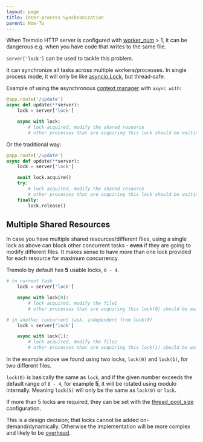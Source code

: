 ```yaml
---
layout: page
title: Inter-process Synchronization
parent: How-To
---
```


When Tremolo HTTP server is configured with [worker_num](configuration.html#worker_num) > 1, it can be dangerous e.g. when you have code that writes to the same file.

`server['lock']` can be used to tackle this problem.

It can synchronize all tasks across multiple workers/processes. In single process mode, it will only be like [asyncio.Lock](https://docs.python.org/3/library/asyncio-sync.html#asyncio.Lock), but thread-safe.

Example of using the asynchronous [context manager](https://python.readthedocs.io/en/latest/glossary.html#term-context-manager) with `async with`:

```python
@app.route('/update')
async def update(**server):
    lock = server['lock']

    async with lock:
        # lock acquired, modify the shared resource
        # other processes that are acquiring this lock should be waiting
```

Or the traditional way:

```python
@app.route('/update')
async def update(**server):
    lock = server['lock']

    await lock.acquire()
    try:
        # lock acquired, modify the shared resource
        # other processes that are acquiring this lock should be waiting
    finally:
        lock.release()
```

## Multiple Shared Resources
In case you have multiple shared resources/different files, using a single lock as above can block other concurrent tasks - **even** if they are going to modify different files. It makes sense to have more than one lock provided for each resource for maximum concurrency.

Tremolo by default has **5** usable locks, `0 - 4`.

```python
# in current task
    lock = server['lock']

    async with lock(0):
        # lock acquired, modify the file1
        # other processes that are acquiring this lock(0) should be waiting

# in another concurrent task, independent from lock(0)
    lock = server['lock']

    async with lock(1):
        # lock acquired, modify the file2
        # other processes that are acquiring this lock(1) should be waiting
```

In the example above we found using two locks, `lock(0)` and `lock(1)`, for two different files.

`lock(0)` is basically the same as `lock`, and if the given number exceeds the default range of `0 - 4`, for example **5**, it will be rotated using modulo internally. Meaning `lock(5)` will only be the same as `lock(0)` or `lock`.

If more than 5 locks are required, they can be set with the [thread_pool_size](/tremolo-docs/configuration.html#thread_pool_size) configuration.

This is a design decision; that locks cannot be added on-demand/dynamically. Otherwise the implementation will be more complex and likely to be [overhead](https://docs.python.org/3/library/multiprocessing.html#multiprocessing.Manager).
